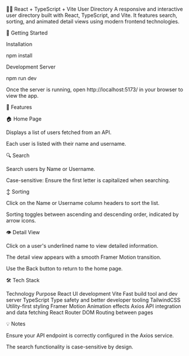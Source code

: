 
🧑‍💻 React + TypeScript + Vite User Directory
A responsive and interactive user directory built with React, TypeScript, and Vite.
It features search, sorting, and animated detail views using modern frontend technologies.


🚀 Getting Started


Installation


npm install


Development Server

npm run dev


Once the server is running, 
open http://localhost:5173/ in your browser to view the app.

📄 Features


🏠 Home Page


Displays a list of users fetched from an API.


Each user is listed with their name and username.


🔍 Search

Search users by Name or Username.

Case-sensitive: Ensure the first letter is capitalized when searching.


↕️ Sorting

Click on the Name or Username column headers to sort the list.

Sorting toggles between ascending and descending order, indicated by arrow icons.



👁️ Detail View

Click on a user's underlined name to view detailed information.

The detail view appears with a smooth Framer Motion transition.

Use the Back button to return to the home page.



🛠️ Tech Stack

Technology	Purpose
React	UI development
Vite	Fast build tool and dev server
TypeScript	Type safety and better developer tooling
TailwindCSS	Utility-first styling
Framer Motion	Animation effects
Axios	API integration and data fetching
React Router DOM	Routing between pages

💡 Notes

Ensure your API endpoint is correctly configured in the Axios service.

The search functionality is case-sensitive by design.
